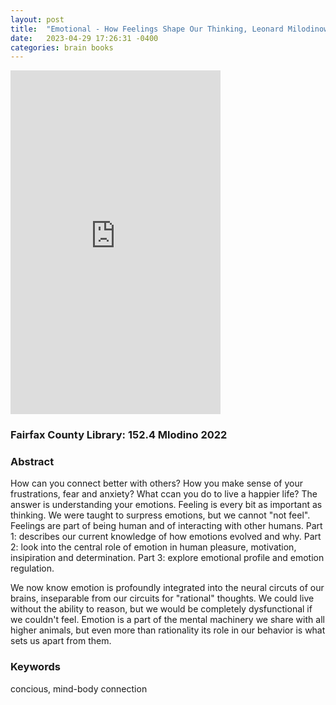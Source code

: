 ```yaml
---
layout: post
title:  "Emotional - How Feelings Shape Our Thinking, Leonard Milodinow"
date:   2023-04-29 17:26:31 -0400
categories: brain books
---
```


<iframe type="text/html" sandbox="allow-scripts allow-same-origin allow-popups" width="336" height="550" frameborder="0" allowfullscreen style="max-width:100%" src="https://read.amazon.com/kp/card?asin=B091PJ8BSJ&preview=inline&linkCode=kpe&ref_=cm_sw_r_kb_dp_MDRM1P00X5BAKQ16WEZJ" ></iframe>

### Fairfax County Library: 152.4 Mlodino 2022

### Abstract
How can you connect better with others? How you make sense of your frustrations, fear and anxiety? What ccan you do to live a happier life? The answer is understanding your  emotions. Feeling is every bit as important as thinking.
We were taught to surpress emotions, but we cannot "not feel". Feelings are part of being human and of interacting with other humans. 
Part 1: describes our current knowledge of how emotions evolved and why.
Part 2: look into the central role of emotion in human pleasure, motivation, insipiration and determination.
Part 3: explore emotional profile and emotion regulation.

We now know emotion is profoundly integrated into the neural circuts of our brains, inseparable from our circuits for "rational" thoughts. We could live without the ability to reason, but we would be completely dysfunctional if we couldn't feel. Emotion is a part of the mental machinery we share with all higher animals, but even more than rationality its role in our behavior is what sets us apart from them.

### Keywords
concious, mind-body connection